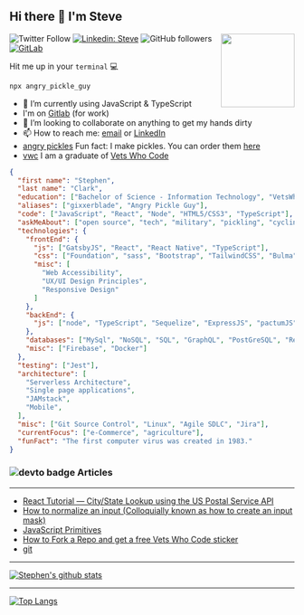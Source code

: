 ## Hi there 👋 I'm Steve

<img align="right" src="https://i.ibb.co/Jtqd5q8/selfieascii.png" width="130">

![Twitter Follow](https://img.shields.io/twitter/follow/gixxerblade?label=Follow)
[![Linkedin: Steve](https://img.shields.io/badge/-Steve-blue?style=flat-square&logo=Linkedin&logoColor=white&link=https://www.linkedin.com/in/stephen-clark-5319406/)](https://www.linkedin.com/in/stephen-clark-5319406/)
![GitHub followers](https://img.shields.io/github/followers/gixxerblade?label=Follow&style=social)
[![GitLab](https://img.shields.io/badge/-I'm%20on%20Gitlab-blue?logo=gitlab)](https://gitlab.com/gixxerblade)

Hit me up in your `terminal` :computer:

```bash
npx angry_pickle_guy
```

- 🌱 I’m currently using JavaScript & TypeScript
- I'm on [Gitlab](https://gitlab.com/gixxerblade) (for work)
- 👯 I’m looking to collaborate on anything to get my hands dirty
- 📫 How to reach me: [email](mailto:sdclarkie@gmail.com) or [LinkedIn](https://www.linkedin.com/in/stephen-clark-5319406/) 
- [angry pickles](https://github.com/gixxerblade/gixxerblade/blob/master/images/angrypickle.png) Fun fact: I make pickles. You can order them [here](https://www.angrypickles.com/home)
- [vwc](https://github.com/gixxerblade/gixxerblade/blob/master/images/hashflag.png) I am a graduate of [Vets Who Code](www.vetswhocode.io)

```json
{
  "first name": "Stephen",
  "last name": "Clark",
  "education": ["Bachelor of Science - Information Technology", "VetsWhoCode Software Development Program"],
  "aliases": ["gixxerblade", "Angry Pickle Guy"],
  "code": ["JavaScript", "React", "Node", "HTML5/CSS3", "TypeScript"],
  "askMeAbout": ["open source", "tech", "military", "pickling", "cycling"],
  "technologies": {
    "frontEnd": {
      "js": ["GatsbyJS", "React", "React Native", "TypeScript"],
      "css": ["Foundation", "sass", "Bootstrap", "TailwindCSS", "Bulma"],
      "misc": [
        "Web Accessibility",
        "UX/UI Design Principles",
        "Responsive Design"
      ]
    },
    "backEnd": {
      "js": ["node", "TypeScript", "Sequelize", "ExpressJS", "pactumJS", "Stripe", "Twilio", "SendGrid"]
    },
    "databases": ["MySql", "NoSQL", "SQL", "GraphQL", "PostGreSQL", "Redis"],
    "misc": ["Firebase", "Docker"]
  },
  "testing": ["Jest"],
  "architecture": [
    "Serverless Architecture",
    "Single page applications",
    "JAMstack",
    "Mobile",
  ],
  "misc": ["Git Source Control", "Linux", "Agile SDLC", "Jira"],
  "currentFocus": ["e-Commerce", "agriculture"],
  "funFact": "The first computer virus was created in 1983."
}
```

### ![devto badge](https://img.shields.io/badge/DEV.TO-%230A0A0A.svg?&style=for-the-badge&logo=dev-dot-to&logoColor=white) Articles

---

<!-- BLOG-POST-LIST:START -->
- [React Tutorial — City/State Lookup using the US Postal Service API](https://dev.to/vetswhocode/react-tutorial-city-state-lookup-using-the-us-postal-service-api-202p)
- [How to normalize an input (Colloquially known as how to create an input mask)](https://dev.to/vetswhocode/how-to-normalize-an-input-colloquially-known-as-how-to-create-an-input-mask-5gh4)
- [JavaScript Primitives](https://dev.to/vetswhocode/javascript-primitives-3380)
- [How to Fork a Repo and get a free Vets Who Code sticker](https://dev.to/vetswhocode/how-to-fork-a-repo-and-get-a-free-vets-who-code-sticker-46d9)
- [git](https://dev.to/vetswhocode/git-22li)
<!-- BLOG-POST-LIST:END -->

---

[![Stephen's github stats](https://github-readme-stats.vercel.app/api?username=gixxerblade)](https://github.com/gixxerblade/github-readme-stats)

---

[![Top Langs](https://github-readme-stats.vercel.app/api/top-langs/?username=gixxerblade)](https://github.com/anuraghazra/github-readme-stats)
